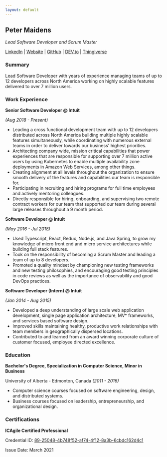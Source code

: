 ```yaml
---
layout: default
---
```


## Peter Maidens

*Lead Software Developer and Scrum Master*

[LinkedIn](https://www.linkedin.com/in/peter-maidens/) | [Website](http://www.petermaidens.com) | [GitHub](https://github.com/pmaidens) | [DEV.to](https://dev.to/pmaidens) | [Thingiverse](https://www.thingiverse.com/gyrocopter/designs)

### Summary

Lead Software Developer with years of experience managing teams of up to 12 developers across North America working on highly scalable features delivered to over 7 million users.

### Work Experience

**Senior Software Developer @ Intuit**

*(Aug 2018 - Present)*

- Leading a cross functional development team with up to 12 developers distributed across North America building multiple highly scalable features simultaneously, while coordinating with numerous external teams in order to deliver towards our business' highest priorities.
- Architecting company wide, mission critical capabilities that power experiences that are responsible for supporting over 7 million active users by using Kubernetes to enable multiple availability zone deployments in Amazon Web Services, among other things.
- Creating alignment at all levels throughout the organization to ensure smooth delivery of the features and capabilities our team is responsible for.
- Participating in recruiting and hiring programs for full time employees and actively mentoring colleagues.
- Directly responsible for hiring, onboarding, and supervising two remote contract workers for our team that supported our team during several large releases throughout a 9 month period.

**Software Developer @ Intuit**

*(May 2016 - Jul 2018)*

- Used Typescript, React, Redux, Node.js, and Java Spring, to grow my knowledge of micro front end and micro service architectures while building full stack features.
- Took on the responsibility of becoming a Scrum Master and leading a team of up to 8 developers.
- Promoted a quality mindset by championing new testing frameworks and new testing philosophies, and encouraging good testing principles in code reviews as well as the importance of observability and good DevOps practices.

**Software Developer (Intern) @ Intuit**

*(Jan 2014 - Aug 2015)*

- Developed a deep understanding of large scale web application development, single page application architecture, MV* frameworks, and services based software design.
- Improved skills maintaining healthy, productive work relationships with team members in geographically dispersed locations.
- Contributed to and learned from an award winning corporate culture of customer focused, employee directed excellence.

### Education

**Bachelor's Degree, Specialization in Computer Science, Minor in Business**

University of Alberta - Edmonton, Canada *(2011 - 2016)*

- Computer science courses focused on software engineering, design, and distributed systems.
- Business courses focused on leadership, entrepreneurship, and organizational design.

### Certifications

**ICAgile Certified Professional**

Credential ID: [89-25048-4b748f52-af74-4f12-8a3b-6cbdc162d4c1](https://www.icagile.com/credentials/4b748f52-af74-4f12-8a3b-6cbdc162d4c1)

Issue Date: March 2021
